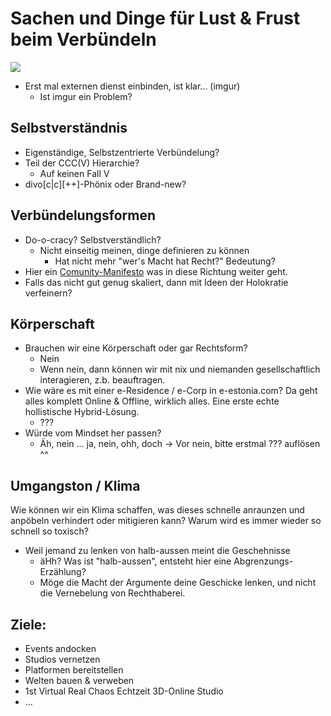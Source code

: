 # Sachen und Dinge für Lust & Frust beim Verbündeln

![](https://i.imgur.com/xYq0Sgn.png)
+ Erst mal externen dienst einbinden, ist klar... (imgur)
    + Ist imgur ein Problem?

## Selbstverständnis
+ Eigenständige, Selbstzentrierte Verbündelung?
+ Teil der CCC(V) Hierarchie?
    + Auf keinen Fall V
+ divo[c|c][++]-Phönix oder Brand-new?


## Verbündelungsformen
+ Do-o-cracy? Selbstverständlich?
    + Nicht einseitig meinen, dinge definieren zu können
        + Hat nicht mehr "wer's Macht hat Recht?" Bedeutung?
+ Hier ein [Comunity-Manifesto](https://forgefriends.org/blog/2021/01/10/manifesto/) was in diese Richtung weiter geht.
+ Falls das nicht gut genug skaliert, dann mit Ideen der Holokratie verfeinern?


## Körperschaft
+ Brauchen wir eine Körperschaft oder gar Rechtsform?
    + Nein 
    + Wenn nein, dann können wir mit nix und niemanden gesellschaftlich interagieren, z.b. beauftragen.
+ Wie wäre es mit einer e-Residence / e-Corp in e-estonia.com? Da geht alles komplett Online & Offline, wirklich alles. Eine erste echte hollistische Hybrid-Lösung.
    + ???
+ Würde vom Mindset her passen?
    + Äh, nein ... ja, nein, ohh, doch -> Vor nein, bitte erstmal ??? auflösen ^^

## Umgangston / Klima
Wie können wir ein Klima schaffen, was dieses schnelle anraunzen und anpöbeln verhindert oder mitigieren kann? Warum wird es immer wieder so schnell so toxisch?
+ Weil jemand zu lenken von halb-aussen meint die Geschehnisse
    + äHh? Was ist "halb-aussen", entsteht hier eine Abgrenzungs-Erzählung?
    + Möge die Macht der Argumente deine Geschicke lenken, und nicht die Vernebelung von Rechthaberei.

## Ziele:
+ Events andocken
+ Studios vernetzen
+ Platformen bereitstellen
+ Welten bauen & verweben
+ 1st Virtual Real Chaos Echtzeit 3D-Online Studio
+ ...

